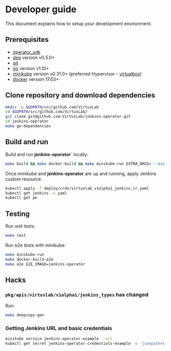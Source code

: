 # Developer guide

This document explains how to setup your development environment.

## Prerequisites

- [operator_sdk][operator_sdk]
- [dep][dep_tool] version v0.5.0+
- [git][git_tool]
- [go][go_tool] version v1.10+
- [minikube][minikube] version v0.31.0+ (preferred Hypervisor - [virtualbox][virtualbox])
- [docker][docker_tool] version 17.03+

## Clone repository and download dependencies

```bash
mkdir -p $GOPATH/src/github.com/VirtusLab
cd $GOPATH/src/github.com/VirtusLab/
git clone git@github.com:VirtusLab/jenkins-operator.git
cd jenkins-operator
make go-dependencies
```

## Build and run

Build and run **jenkins-operator**` locally:

```bash
make build && make docker-build && make minikube-run EXTRA_ARGS='--minikube --local'
```

Once minikube and **jenkins-operator** are up and running, apply Jenkins custom resource:

```bash
kubectl apply -f deploy/crds/virtuslab_v1alpha1_jenkins_cr.yaml
kubectl get jenkins -o yaml
kubectl get po
```

## Testing

Run unit tests:

```bash
make test
```

Run e2e tests with minikube:

```bash
make minikube-run
make docker-build-e2e
make e2e E2E_IMAGE=jenkins-operator
```

## Hacks

### `pkg/apis/virtuslab/v1alpha1/jenkins_types` has changed

Run:

```bash
make deepcopy-gen
```

### Getting Jenkins URL and basic credentials

```bash
minikube service jenkins-operator-example --url
kubectl get secret jenkins-operator-credentials-example -o 'jsonpath={.data.password}' | base64 -d
```


[dep_tool]:https://golang.github.io/dep/docs/installation.html
[git_tool]:https://git-scm.com/downloads
[go_tool]:https://golang.org/dl/
[operator_sdk]:https://github.com/operator-framework/operator-sdk
[fork_guide]:https://help.github.com/articles/fork-a-repo/
[docker_tool]:https://docs.docker.com/install/
[kubectl_tool]:https://kubernetes.io/docs/tasks/tools/install-kubectl/
[minikube]:https://kubernetes.io/docs/tasks/tools/install-minikube/
[virtualbox]:https://www.virtualbox.org/wiki/Downloads
[jenkins-operator]:../README.md
